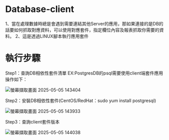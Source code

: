 # Database-client
1、當在處理數據時總是會遇到需要連結其他Server的應用，那如果連接的是DB的話要如何抓取對應資料，可以使用對應套件，指定欄位內容及報表抓取你需要的資料。
2、這是透過LINUX腳本執行應用套件
# 執行步驟
Step1：查詢DB相依性套件清單 EX:PostgresDB的psql需要使用client端套件應用操作如下：

![螢幕擷取畫面 2025-05-05 143404](https://github.com/user-attachments/assets/35398e96-d194-4e18-98d5-cba3ccc90e0d)

Step2：安裝DB相依性套件(CentOS/RedHat：sudo yum install postgresql)

![螢幕擷取畫面 2025-05-05 143933](https://github.com/user-attachments/assets/7f2ef536-6eb5-4047-9d91-1faa5afbf38a)

Step3：查詢client套件版本

![螢幕擷取畫面 2025-05-05 144038](https://github.com/user-attachments/assets/c09fc3ea-1f37-41d9-967b-2e28855306b1)





